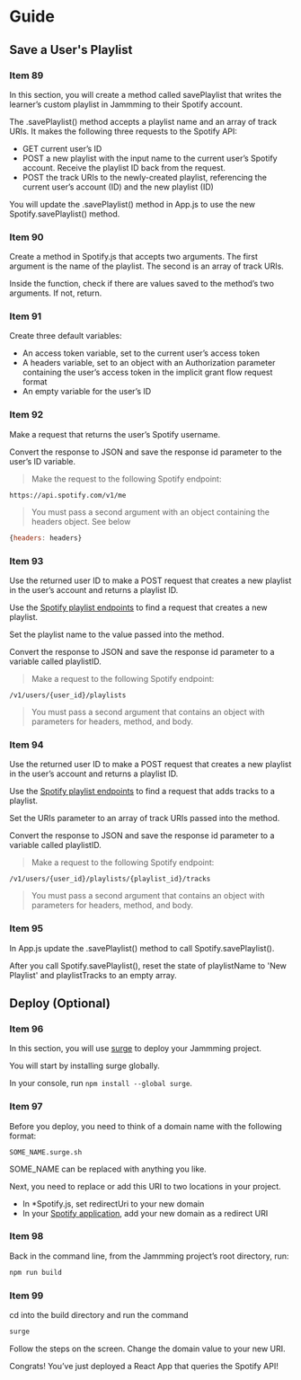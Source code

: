 # Guide

<!--## Add Tracks to a Playlist

### Item 40

In this section, you will implement a process for adding a song from the search results track list to the user’s custom playlist.

You will add a method to App.js called `addTrack` that adds a song to the playlist state. The application passes the method through a series of components to Track. The user can trigger the `.addTrack()` method by clicking the `+` sign from the search results list.

### Item 41

In App.js create a method called `addTrack` with the following functionality:

* Accepts a `track` argument
* Use the track’s `id` property to check if the current song is in the `playlistTracks` state.
* If the `id` is new, add the song to the end of the playlist.
* Set the new state of the playlist

> Use the following logic to determine if the track already exists in the playlist and break out of the method if it does:
>
```javascript
if (this.state.playlistTracks.find(savedTrack => savedTrack.id === track.id)) {
  return;
}
```

### Item 42

Bind the current value of this to `.addTrack()`.

Pass `.addTrack()` to the `SearchResults` component as an `onAdd` attribute.

### Item 43

Pass `onAdd` from the `SearchResults` component to the `TrackList` component.

Pass `isRemoval` with a value of false down to `TrackList`.

> Inside the SearchResults.js .render() method, pass this.props.onAdd as an attribute called onAdd to the TrackList component.

### Item 44

Pass `onAdd` from the `TrackList` component to the `Track` component.

> Inside the TrackList.js .render() method, pass this.props.onAdd as an attribute called onAdd to the Track component.

### Item 45

Create an .addTrack() method in the Track component. Use it to add this.props.track to the playlist.

> Pass this.props.track to this.props.onAdd.

### Item 46

Add a constructor to the Track component. Call super(props) in the constructor method.

Bind this.addTrack() to the current value of this in the constructor method.

### Item 47

In the Track.js + element, add an onClick property with the value set to this.addTrack.

## Remove Tracks from a Playlist

### Item 48

In this section, you will implement a process that removes a song from a user’s custom playlist when the user selects the - sign inside of a rendered track.

### Item 49

In App.js create a method called removeTrack with the following functionality:

* Accepts a track argument
* Uses the track’s id property to filter it out of playlistTracks
* Sets the new state of the playlist

### Item 50

In the App constructor method, bind the current value of this to .removeTrack().

Pass .removeTrack() to the Playlist component as an onRemove attribute.

### Item 51

Pass onRemove from the Playlist component to the TrackList component.

Pass isRemoval with a value of true down to TrackList.

> Inside the Playlist.js .render() method, pass this.props.onRemove as an attribute called onRemove in the TrackList component.

### Item 52

Pass onRemove and isRemoval from the TrackList component to the Track component.

> Inside the TrackList.js .render() method, pass this.props.onRemove as an attribute called onRemove in the Track component.

### Item 53

Create a .removeTrack() method in the Track component. Use it to remove this.props.track from the playlist.

> Pass this.props.track to this.props.onRemove.

### Item 54

In Track.js, bind this.removeTrack() to the current value of this in the constructor method.

### Item 55

In the Track.js - element, add an onClick property with the value set to the this.removeTrack method.-->

<!--## Change the Name of a Playlist

### Item 56

In this section, you will implement code that allows a learner to change the name of their playlist, and save the updated value to the App component’s state.

### Item 57

In App.js create a method called updatePlaylistName with the following functionality:

* Accepts a name argument
* Sets the state of the playlist name to the input argument

### Item 58

In the App constructor method, bind this to .updatePlaylistName().

Pass updatePlaylistName to the Playlist component as an attribute named onNameChange.

### Item 59

In the Playlist component, create a method called handleNameChange.

The method should accept an event that is triggered by an onChange attribute in the Playlist component’s `<input>` element.

Inside the method, call .onNameChange() with the event target’s value (from the `<input>` element).

### Item 60

Add a constructor to the Playlist component. Call super(props) in the constructor method.

Bind the current value of this to .handleNameChange().

### Item 61

In the Playlist render method, pass .handleNameChange() to an onChange property. -->

<!-- ## Create a Method that Saves the Playlist to a User's Account

### Item 62

In this section, you will create a method that will save a user’s playlist to their Spotify account and resets the state of the playlist name and tracks array.

To accomplish the goal of this assessment, you will need to access a track property named uri. Spotify uses this field to reference tracks in the Spotify library. You will create an array containing the uri of each track in the playlistTracks property.

In a later section, you will pass the playlist name and the array of uris to a Spotify-linked method that writes the tracks in playlistTracks to a user’s account.

### Item 63

In App.js create a method called savePlaylist with the following functionality:

* Generates an array of uri values called trackURIs from the playlistTracks property.
* In a later step, you will pass the trackURIs array and playlistName to a method that will save the user’s playlist to their account.

### Item 64

Bind the current value of this to .savePlaylist().

Pass savePlaylist to the Playlist component as an attribute called onSave.

### Item 65

In the Playlist.js SAVE TO SPOTIFY button element, add an onClick property with the value set to this.props.onSave. -->

<!-- ## Hook up Search Bar to Spotify Search

### Item 66

In this section, you will create a method that updates the searchResults parameter in the App component with a user’s search results. You will write the logic that allows a user to enter a search parameter, receives a response from the Spotify API, and updates the searchResults state with the results from a Spotify request.

In a later section, you will hook the .search() method up to the Spotify API.

### Item 67

In App.js create a method called search with the following functionality:

* Accepts a search term
* Logs the term to the console

In a later assessment, we will hook this method up to the Spotify API.

### Item 68

In the App constructor method, bind this to .search(). In a later assessment, we will use this in .search().

Pass .search() to the SearchBar component as an onSearch attribute.

### Item 69

In SearchBar.js, create a method called search that passes the state of the term to this.props.onSearch.

### Item 70

In the SearchBar component, create a constructor method with a call to super(props).

Inside of the constructor, bind the current value of this to .search().

### Item 71

In SearchBar.js create a method called handleTermChange with the following functionality:

* Accepts an event argument
* Sets the state of the search bar’s term to the event target’s value.

### Item 72

In the SearchBar.js constructor method, bind the current value of this to this.handleTermChange.

### Item 73

In the search bar’s `<input>` element, add an onChange attribute and set it equal to this.handleTermChange. -->

<!-- ## Obtain a Spotify Access Token

### Item 74

In the next few sections, you will write three methods that accomplish the following:

* Get a Spotify user’s access token
* Send a search request to the Spotify API
* Save a user’s playlist to their Spotify account.

Before you begin, you will need to create an empty JavaScript module called Spotify located in src/util/Spotify.js.

In this assessment, you will register a Spotify application and create a method called getAccessToken in the Spotify module. The method will get a user’s access token so that they can make requests to the Spotify API.

Use the [Spotify Applications Registration Flow](https://developer.spotify.com/my-applications/#!/applications) and [Spotify Authentication guide](https://developer.spotify.com/web-api/authorization-guide/#implicit_grant_flow) to help you write the method.

### Item 75

Create a src/util directory and add a file called Spotify.js

### Item 76

In Spotify.js create a Spotify module as an empty object.

At the bottom of Spotify.js export Spotify.

### Item 77

Above the empty object, declare an empty variable that will hold the user’s access token.

### Item 78

Inside the Spotify module, create a method called getAccessToken.

Check if the user’s access token is already set. If it is, return the value saved to access token.

### Item 79

If the access token is not already set, check the URL to see if it has just been obtained.

You will be using the [Implicit Grant Flow](https://developer.spotify.com/documentation/general/guides/authorization-guide/#implicit-grant-flow) to setup a user’s account and make requests. The implicit grant flow returns a user’s access token in the URL.

Use the guide to determine how to parse the URL and set values for your access token and expiration time.

Look at the hint if you help parsing the URL.

> In the implicit grant flow, values for the access token and expiration time are in the URL parameter after authentication.
>
> Use window.location.href and the .match() method to retrieve the access token and expiration time from the URL.
>
> Example URL from Spotify API:

```code
https://example.com/callback#access_token=NwAExz...BV3O2Tk&token_type=Bearer&expires_in=3600&state=123
```

> Use the .match() method on the URL string. Provide the regular expressions below as inputs:

```code
/access_token=([^&]*)/
/expires_in=([^&]*)/
```

### Item 80

If the access token and expiration time are in the URL, implement the following steps:

* Set the access token value
* Set a variable for expiration time
* Set the access token to expire at the value for expiration time
* Clear the parameters from the URL, so the app doesn’t try grabbing the access token after it has expired

The hint below contains the code that wipes the access token and URL parameters.

> Use the following code to help you wipe the access token and URL parameters

```javascript
window.setTimeout(() => accessToken = '', expiresIn * 1000);
window.history.pushState('Access Token', null, '/');
```

### Item 81

The third condition is that the access token variable is empty and is not in the URL.

Before you write this conditional code block, you need to register your application using the [Spotify application registration flow](https://developer.spotify.com/my-applications/#!/applications).

Give your application a relevant name and description. Also, add the following Redirect URI: `http://localhost:3000/`

### Item 82

At the top of Spotify.js create constant variables for your application’s client ID and redirect URI.
       
Set the client ID variable to the value provided on your application page.

Set the redirect URI to `"http://localhost:3000/"`.

### Item 83

Back in your conditional statement, redirect users to the following URL:

```code
https://accounts.spotify.com/authorize?client_id=CLIENT_ID&response_type=token&scope=playlist-modify-public&redirect_uri=REDIRECT_URI
```

Interpolate your client ID and redirect URI variables In place of CLIENT_ID and REDIRECT_URI.

> To redirect a user, you must set window.location to the URL in the task above. -->

<!-- ## Implement Spotify Search Request

### Item 84

In this section, you will create a method in Spotify.js that accepts a search term input, passes the search term value to a Spotify request, then returns the response as a list of tracks in JSON format.

You will need the user’s access token to make requests to the Spotify API. You will use the request parameters in step four of the [implicit grant flow](https://developer.spotify.com/web-api/authorization-guide/#implicit_grant_flow) to make requests. In the following steps, we will use fetch() to make our requests, but any method will work.

You should use the `/v1/search?type=TRACK` endpoint when making your request. Use the [Spofity Web API Endpoint Reference](https://developer.spotify.com/web-api/endpoint-reference/) to help format your request.

### Item 85

In the Spotify object, add a method called search that accepts a parameter for the user’s search term.

.search() returns a promise that will eventually resolve to the list of tracks from the search.

### Item 86

Inside .search(), start the promise chain by returning a GET request (using fetch()) to the following Spotify endpoint:

```code
https://api.spotify.com/v1/search?type=track&q=TERM
```

Replace the value of TERM with the value saved to the search term argument.

Add an Authorization header to the request containing the access token.

> You will need to pass a second argument to the fetch method. The second argument is an object with one field called headers. Set headers to an object with one Authorization property with the user’s access token. Use the format in step four of the implicit grant flow.
>
> Pass the following object as the second fetch parameter:

```javascript
{
  headers: {Authorization: `Bearer ${accessToken}`}
}
```

### Item 87

Convert the returned response to JSON.

Then, map the converted JSON to an array of tracks. If the JSON does not contain any tracks, return an empty array.

The mapped array should contain a list of track objects with the following properties:

* ID — returned as track.id
* Name — returned as track.name
* Artist — returned as track.artists[0].name
* Album — returned as track.album.name
* URI — returned as track.uri

### Item 88

In App.js, import Spotify and update the .search() method with the Spotify.search() method.

Update the state of searchResults with the value resolved from Spotify.search()‘s promise. -->

## Save a User's Playlist

### Item 89

In this section, you will create a method called savePlaylist that writes the learner’s custom playlist in Jammming to their Spotify account.

The .savePlaylist() method accepts a playlist name and an array of track URIs. It makes the following three requests to the Spotify API:

* GET current user’s ID
* POST a new playlist with the input name to the current user’s Spotify account. Receive the playlist ID back from the request.
* POST the track URIs to the newly-created playlist, referencing the current user’s account (ID) and the new playlist (ID)

You will update the .savePlaylist() method in App.js to use the new Spotify.savePlaylist() method.

### Item 90

Create a method in Spotify.js that accepts two arguments. The first argument is the name of the playlist. The second is an array of track URIs.

Inside the function, check if there are values saved to the method’s two arguments. If not, return.

### Item 91

Create three default variables:

* An access token variable, set to the current user’s access token
* A headers variable, set to an object with an Authorization parameter containing the user’s access token in the implicit grant flow request format
* An empty variable for the user’s ID

### Item 92

Make a request that returns the user’s Spotify username.

Convert the response to JSON and save the response id parameter to the user’s ID variable.

> Make the request to the following Spotify endpoint:

```code
https://api.spotify.com/v1/me
```

> You must pass a second argument with an object containing the headers object. See below

```javascript
{headers: headers}
```

### Item 93

Use the returned user ID to make a POST request that creates a new playlist in the user’s account and returns a playlist ID.

Use the [Spotify playlist endpoints](https://developer.spotify.com/web-api/playlist-endpoints/) to find a request that creates a new playlist.

Set the playlist name to the value passed into the method.

Convert the response to JSON and save the response id parameter to a variable called playlistID.

> Make a request to the following Spotify endpoint:

```code
/v1/users/{user_id}/playlists
```

> You must pass a second argument that contains an object with parameters for headers, method, and body.

### Item 94

Use the returned user ID to make a POST request that creates a new playlist in the user’s account and returns a playlist ID.

Use the [Spotify playlist endpoints](https://developer.spotify.com/web-api/playlist-endpoints/) to find a request that adds tracks to a playlist.

Set the URIs parameter to an array of track URIs passed into the method.

Convert the response to JSON and save the response id parameter to a variable called playlistID.

> Make a request to the following Spotify endpoint:

```code
/v1/users/{user_id}/playlists/{playlist_id}/tracks
```

> You must pass a second argument that contains an object with parameters for headers, method, and body.

### Item 95

In App.js update the .savePlaylist() method to call Spotify.savePlaylist().

After you call Spotify.savePlaylist(), reset the state of playlistName to 'New Playlist' and playlistTracks to an empty array.

## Deploy (Optional)

### Item 96

In this section, you will use [surge](https://surge.sh/) to deploy your Jammming project.

You will start by installing surge globally.

In your console, run `npm install --global surge`.

### Item 97

Before you deploy, you need to think of a domain name with the following format:

```code
SOME_NAME.surge.sh
```

SOME_NAME can be replaced with anything you like.

Next, you need to replace or add this URI to two locations in your project.

* In *Spotify.js, set redirectUri to your new domain
* In your [Spotify application](https://developer.spotify.com/my-applications/#!/applications), add your new domain as a redirect URI

### Item 98

Back in the command line, from the Jammming project’s root directory, run:

```bash
npm run build
```

### Item 99

cd into the build directory and run the command

```bash
surge
```

Follow the steps on the screen. Change the domain value to your new URI.

Congrats! You’ve just deployed a React App that queries the Spotify API!
